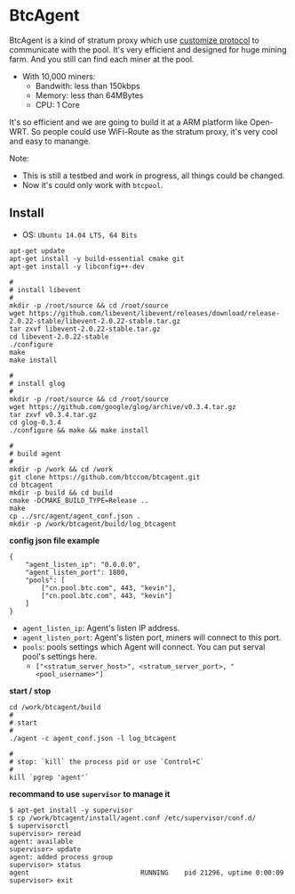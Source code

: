 # BtcAgent

BtcAgent is a kind of stratum proxy which use [customize protocol](https://github.com/btccom/btcpool/blob/master/docs/AGENT.md) to communicate with the pool. It's very efficient and designed for huge mining farm. And you still can find each miner at the pool.

* With 10,000 miners:
  * Bandwith: less than 150kbps
  * Memory: less than 64MBytes
  * CPU: 1 Core

It's so efficient and we are going to build it at a ARM platform like Open-WRT. So people could use WiFi-Route as the stratum proxy, it's very cool and easy to manange.


Note:

* This is still a testbed and work in progress, all things could be changed.
* Now it's could only work with `btcpool`.

## Install

* OS: `Ubuntu 14.04 LTS, 64 Bits`

```
apt-get update
apt-get install -y build-essential cmake git
apt-get install -y libconfig++-dev

#
# install libevent
#
mkdir -p /root/source && cd /root/source
wget https://github.com/libevent/libevent/releases/download/release-2.0.22-stable/libevent-2.0.22-stable.tar.gz
tar zxvf libevent-2.0.22-stable.tar.gz
cd libevent-2.0.22-stable
./configure
make
make install

#
# install glog
#
mkdir -p /root/source && cd /root/source
wget https://github.com/google/glog/archive/v0.3.4.tar.gz
tar zxvf v0.3.4.tar.gz
cd glog-0.3.4
./configure && make && make install

#
# build agent
#
mkdir -p /work && cd /work
git clone https://github.com/btccom/btcagent.git
cd btcagent
mkdir -p build && cd build
cmake -DCMAKE_BUILD_TYPE=Release ..
make
cp ../src/agent/agent_conf.json .
mkdir -p /work/btcagent/build/log_btcagent
```

**config json file example**

```
{
    "agent_listen_ip": "0.0.0.0",
    "agent_listen_port": 1800,
    "pools": [
        ["cn.pool.btc.com", 443, "kevin"],
        ["cn.pool.btc.com", 443, "kevin"]
    ]
}
```

* `agent_listen_ip`: Agent's listen IP address.
* `agent_listen_port`: Agent's listen port, miners will connect to this port.
* `pools`: pools settings which Agent will connect. You can put serval pool's settings here.
  * `["<stratum_server_host>", <stratum_server_port>, "<pool_username>"]`

**start / stop**

```
cd /work/btcagent/build
#
# start
#
./agent -c agent_conf.json -l log_btcagent

#
# stop: `kill` the process pid or use `Control+C`
#
kill `pgrep 'agent'`
```

**recommand to use `supervisor` to manage it**

```
$ apt-get install -y supervisor
$ cp /work/btcagent/install/agent.conf /etc/supervisor/conf.d/
$ supervisorctl
supervisor> reread
agent: available
supervisor> update
agent: added process group
supervisor> status
agent                            RUNNING    pid 21296, uptime 0:00:09
supervisor> exit
```

